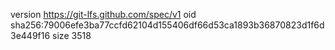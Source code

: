 version https://git-lfs.github.com/spec/v1
oid sha256:79006efe3ba77ccfd62104d155406df66d53ca1893b36870823d1f6d3e449f16
size 3518
